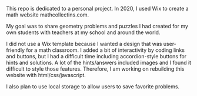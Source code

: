 This repo is dedicated to a personal project.
In 2020, I used Wix to create a math website mathcollectins.com.

My goal was to share geometry problems and puzzles I had
created for my own students with teachers at my school and around the world.

I did not use a Wix template because I wanted a design that was user-friendly for a math classroom.
I added a bit of interactivity by coding links and buttons, but I had a difficult time including
accordion-style buttons for hints and solutions. A lot of the hints/answers included images and I found
it difficult to style those features. Therefore, I am working on rebuilding this website with html/css/javascript.

I also plan to use local storage to allow users to save favorite problems.